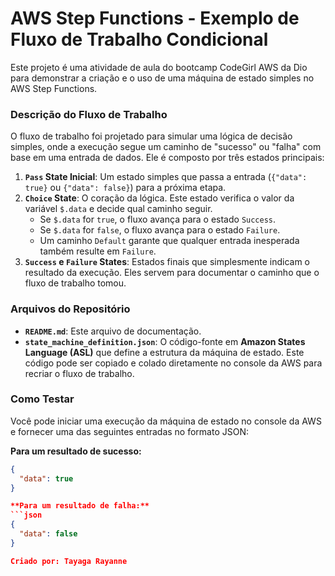 # AWS Step Functions - Exemplo de Fluxo de Trabalho Condicional

Este projeto é uma atividade de aula do bootcamp CodeGirl AWS da Dio para demonstrar a criação e o uso de uma máquina de estado simples no AWS Step Functions.

### Descrição do Fluxo de Trabalho

O fluxo de trabalho foi projetado para simular uma lógica de decisão simples, onde a execução segue um caminho de "sucesso" ou "falha" com base em uma entrada de dados. Ele é composto por três estados principais:

1.  **`Pass` State Inicial**: Um estado simples que passa a entrada (`{"data": true}` ou `{"data": false}`) para a próxima etapa.
2.  **`Choice` State**: O coração da lógica. Este estado verifica o valor da variável `$.data` e decide qual caminho seguir.
    * Se `$.data` for `true`, o fluxo avança para o estado `Success`.
    * Se `$.data` for `false`, o fluxo avança para o estado `Failure`.
    * Um caminho `Default` garante que qualquer entrada inesperada também resulte em `Failure`.
3.  **`Success` e `Failure` States**: Estados finais que simplesmente indicam o resultado da execução. Eles servem para documentar o caminho que o fluxo de trabalho tomou.

### Arquivos do Repositório

* **`README.md`**: Este arquivo de documentação.
* **`state_machine_definition.json`**: O código-fonte em **Amazon States Language (ASL)** que define a estrutura da máquina de estado. Este código pode ser copiado e colado diretamente no console da AWS para recriar o fluxo de trabalho.

### Como Testar

Você pode iniciar uma execução da máquina de estado no console da AWS e fornecer uma das seguintes entradas no formato JSON:

**Para um resultado de sucesso:**
```json
{
  "data": true
}

**Para um resultado de falha:**
```json
{
  "data": false
}

Criado por: Tayaga Rayanne
